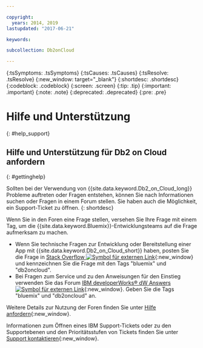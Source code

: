 ```yaml
---

copyright:
  years: 2014, 2019
lastupdated: "2017-06-21"

keywords: 

subcollection: Db2onCloud

---
```


<!-- Attribute definitions --> 
{:tsSymptoms: .tsSymptoms} 
{:tsCauses: .tsCauses} 
{:tsResolve: .tsResolve} 
{:new_window: target="_blank"}
{:shortdesc: .shortdesc}
{:codeblock: .codeblock}
{:screen: .screen}
{:tip: .tip}
{:important: .important}
{:note: .note}
{:deprecated: .deprecated}
{:pre: .pre}

# Hilfe und Unterstützung
{: #help_support}

## Hilfe und Unterstützung für Db2 on Cloud anfordern
{: #gettinghelp}

Sollten bei der Verwendung von {{site.data.keyword.Db2_on_Cloud_long}} Probleme auftreten oder Fragen entstehen, können Sie nach Informationen suchen oder Fragen in einem Forum stellen. Sie haben auch die Möglichkeit, ein Support-Ticket zu öffnen.
{: shortdesc}

Wenn Sie in den Foren eine Frage stellen, versehen Sie Ihre Frage mit einem Tag, um die {{site.data.keyword.Bluemix}}-Entwicklungsteams auf die Frage aufmerksam zu machen.

* Wenn Sie technische Fragen zur Entwicklung oder Bereitstellung einer App mit {{site.data.keyword.Db2_on_Cloud_short}} haben, posten Sie die Frage in [Stack Overflow ![Symbol für externen Link](../../icons/launch-glyph.svg "Symbol für externen Link")](https://stackoverflow.com/questions/ask/advice?){:new_window} und kennzeichnen Sie die Frage mit den Tags "bluemix" und "db2oncloud".
* Bei Fragen zum Service und zu den Anweisungen für den Einstieg verwenden Sie das Forum [IBM developerWorks® dW Answers ![Symbol für externen Link](../../icons/launch-glyph.svg "Symbol für externen Link")](https://developer.ibm.com/answers/questions/ask/?smartspace=bluemix){:new_window}. Geben Sie die Tags "bluemix" und "db2oncloud" an.

Weitere Details zur Nutzung der Foren finden Sie unter [Hilfe anfordern](/docs/support/index.html#getting-help){:new_window}.

Informationen zum Öffnen eines IBM Support-Tickets oder zu den Supportebenen und den Prioritätsstufen von Tickets finden Sie unter [Support kontaktieren](/docs/support/index.html#contacting-support){:new_window}.



